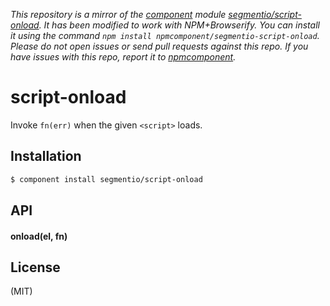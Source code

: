 *This repository is a mirror of the [component](http://component.io) module [segmentio/script-onload](http://github.com/segmentio/script-onload). It has been modified to work with NPM+Browserify. You can install it using the command `npm install npmcomponent/segmentio-script-onload`. Please do not open issues or send pull requests against this repo. If you have issues with this repo, report it to [npmcomponent](https://github.com/airportyh/npmcomponent).*

# script-onload

  Invoke `fn(err)` when the given `<script>` loads.

## Installation

```bash
$ component install segmentio/script-onload
```

## API

#### onload(el, fn)

## License

  (MIT)

